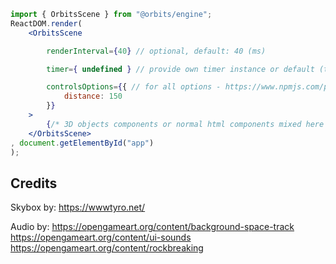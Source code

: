 



```jsx
import { OrbitsScene } from "@orbits/engine";
ReactDOM.render(
	<OrbitsScene

		renderInterval={40} // optional, default: 40 (ms)

		timer={ undefined } // provide own timer instance or default (time speeed: 0) will be used

		controlsOptions={{ // for all options - https://www.npmjs.com/package/camera-controls
			distance: 150
		}}
	>
		{/* 3D objects components or normal html components mixed here */}
	</OrbitsScene>
, document.getElementById("app")
);
```






## Credits

Skybox by:
https://wwwtyro.net/

Audio by:
https://opengameart.org/content/background-space-track
https://opengameart.org/content/ui-sounds
https://opengameart.org/content/rockbreaking

